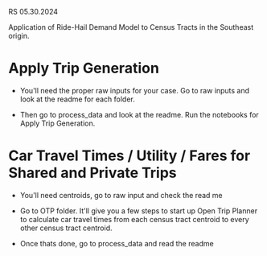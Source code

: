 RS 05.30.2024

Application of Ride-Hail Demand Model to Census Tracts in the Southeast origin.

# Apply Trip Generation

- You'll need the proper raw inputs for your case. Go to raw inputs and look at the readme for each folder. 

- Then go to process_data and look at the readme. Run the notebooks for Apply Trip Generation.

# Car Travel Times / Utility / Fares for Shared and Private Trips

- You'll need centroids, go to raw input and check the read me

- Go to OTP folder. It'll give you a few steps to start up Open Trip Planner to calculate car travel times from each census tract centroid to every other census tract centroid. 

- Once thats done, go to process_data and read the readme


